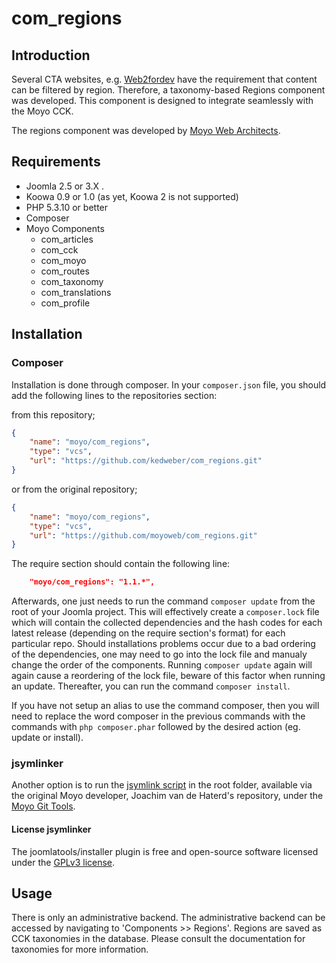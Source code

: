 # com_regions

## Introduction

Several CTA websites, e.g. [Web2fordev](http://web2fordev.net) have the requirement that content can be filtered by
region. Therefore, a taxonomy-based Regions component was developed. This component is designed to integrate
seamlessly with the Moyo CCK.

The regions component was developed by [Moyo Web Architects](http://moyoweb.nl).

## Requirements

* Joomla 2.5 or 3.X .
* Koowa 0.9 or 1.0 (as yet, Koowa 2 is not supported)
* PHP 5.3.10 or better
* Composer
* Moyo Components
    * com_articles
    * com_cck
    * com_moyo
    * com_routes
    * com_taxonomy
    * com_translations
    * com_profile

## Installation

### Composer

Installation is done through composer. In your `composer.json` file, you should add the following lines to the repositories
section:

from this repository;

```json
{
    "name": "moyo/com_regions",
    "type": "vcs",
    "url": "https://github.com/kedweber/com_regions.git"
}
```

or from the original repository;

```json
{
    "name": "moyo/com_regions",
    "type": "vcs",
    "url": "https://github.com/moyoweb/com_regions.git"
}
```

The require section should contain the following line:

```json
    "moyo/com_regions": "1.1.*",
```

Afterwards, one just needs to run the command `composer update` from the root of your Joomla project. This will 
effectively create a `composer.lock` file which will contain the collected dependencies and the hash codes for 
each latest release \(depending on the require section's format\) for each particular repo. Should installations 
problems occur due to a bad ordering of the dependencies, one may need to go into the lock file and manualy change 
the order of the components. Running `composer update` again will again cause a reordering of the lock file, beware of 
this factor when running an update. Thereafter, you can run the command `composer install`. 

If you have not setup an alias to use the command composer, then you will need to replace the word composer in the previous commands with the 
commands with `php composer.phar` followed by the desired action \(eg. update or install\).

### jsymlinker

Another option is to run the [jsymlink script](https://github.com/derjoachim/moyo-git-tools) in the root folder, available via the original Moyo developer, Joachim van de Haterd's repository, under 
the [Moyo Git Tools](https://github.com/derjoachim/moyo-git-tools).

#### License jsymlinker

The joomlatools/installer plugin is free and open-source software licensed under the [GPLv3 license](https://github.com/derjoachim/joomla-composer/blob/develop/gplv3-license).

## Usage

There is only an administrative backend. The administrative backend can be accessed by navigating to 'Components >> Regions'.
Regions are saved as CCK taxonomies in the database. Please consult the documentation for taxonomies for more information.
